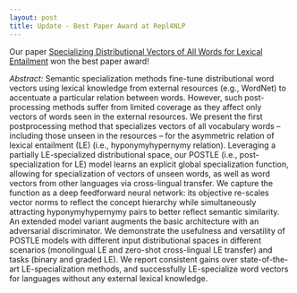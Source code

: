 ```yaml
---
layout: post
title: Update - Best Paper Award at Repl4NLP
---
```


Our paper [Specializing Distributional Vectors of All Words for Lexical Entailment](https://www.aclweb.org/anthology/W19-4310.pdf) won the best paper award!

*Abstract:*
Semantic specialization methods fine-tune distributional word vectors using lexical knowledge from external resources (e.g., WordNet) to accentuate a particular relation between words. However, such post-processing methods suffer from limited coverage as they affect only vectors of words seen in the external resources. We present the first postprocessing method that specializes vectors of all vocabulary words – including those unseen in the resources – for the asymmetric relation of lexical entailment (LE) (i.e., hyponymyhypernymy relation). Leveraging a partially LE-specialized distributional space, our POSTLE (i.e., post-specialization for LE) model learns an explicit global specialization function, allowing for specialization of vectors of unseen words, as well as word vectors from other languages via cross-lingual transfer. We capture the function as a deep feedforward neural network: its objective re-scales vector norms to reflect the concept hierarchy while simultaneously attracting hyponymyhypernymy pairs to better reflect semantic similarity. An extended model variant augments the basic architecture with an adversarial discriminator. We demonstrate the usefulness and versatility of POSTLE models with different input distributional spaces in different scenarios (monolingual LE and zero-shot cross-lingual LE transfer) and tasks (binary and graded LE). We report consistent gains over state-of-the-art LE-specialization methods, and successfully LE-specialize word vectors for languages without any external lexical knowledge.


